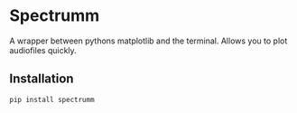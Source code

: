 # Spectrumm



A wrapper between pythons matplotlib and the terminal. Allows you to plot audiofiles quickly.



## Installation

`pip install spectrumm`